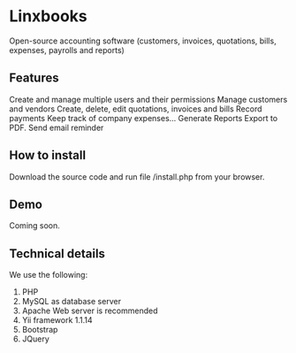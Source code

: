 # Linxbooks
Open-source accounting software (customers, invoices, quotations, bills, expenses, payrolls and reports)

## Features
Create and manage multiple users and their permissions
Manage customers and vendors
Create, delete, edit quotations, invoices and bills
Record payments
Keep track of company expenses…
Generate Reports
Export to PDF.
Send email reminder

## How to install
Download the source code and run file /install.php from your browser.

## Demo
Coming soon.

## Technical details

We use the following:
1. PHP
2. MySQL as database server
3. Apache Web server is recommended
4. Yii framework 1.1.14
5. Bootstrap
6. JQuery
